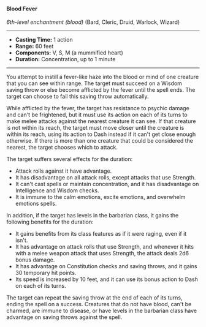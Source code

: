 #### Blood Fever 
*6th-level enchantment* *(blood)* (Bard, Cleric, Druid, Warlock, Wizard)
___
- **Casting Time:** 1 action 
- **Range:** 60 feet 
- **Components:** V, S, M (a mummified heart) 
- **Duration:** Concentration, up to 1 minute 
---
You attempt to instill a fever-like haze into the blood or mind of one creature that you can see within range. The target must succeed on a Wisdom saving throw or else become afflicted by the fever until the spell ends. The target can choose to fail this saving throw automatically. 

While afflicted by the fever, the target has resistance to psychic damage and can't be frightened, but it must use its action on each of its turns to make melee attacks against the nearest creature it can see. If that creature is not within its reach, the target must move closer until the creature is within its reach, using its action to Dash instead if it can't get close enough otherwise. If there is more than one creature that could be considered the nearest, the target chooses which to attack.

The target suffers several effects for the duration: 

* Attack rolls against it have advantage. 
* It has disadvantage on all attack rolls, except attacks that use Strength. 
* It can't cast spells or maintain concentration, and it has disadvantage on Intelligence and Wisdom checks. 
* It is immune to the calm emotions, excite emotions, and overwhelm emotions spells.

In addition, if the target has levels in the barbarian class, it gains the following benefits for the duration: 

* It gains benefits from its class features as if it were raging, even if it isn't. 
* It has advantage on attack rolls that use Strength, and whenever it hits with a melee weapon attack that uses Strength, the attack deals 2d6 bonus damage. 
* It has advantage on Constitution checks and saving throws, and it gains 30 temporary hit points. 
* Its speed is increased by 10 feet, and it can use its bonus action to Dash on each of its turns. 

The target can repeat the saving throw at the end of each of its turns, ending the spell on a success. 
Creatures that do not have blood, can't be charmed, are immune to disease, or have levels in the barbarian class have advantage on saving throws against the spell.
